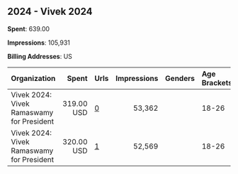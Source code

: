 ## 2024 - Vivek 2024 
**Spent**: 639.00

**Impressions**: 105,931

**Billing Addresses**: US

|Organization|Spent|Urls|Impressions|Genders|Age Brackets|Country Codes|
|:---|---:|:---|---:|:---|:---|:---|
|Vivek 2024: Vivek Ramaswamy for President|319.00 USD|[0](https://www.snap.com/political-ads/asset/39e352f04a2d50848de9d7d8cc2d657ffd5437df5b4629c5af561bcd5ba77fb9?mediaType=mp4)|53,362||18-26|united states|
|Vivek 2024: Vivek Ramaswamy for President|320.00 USD|[1](https://www.snap.com/political-ads/asset/688e9025ba2e4fef7b198ff1b15f8c19e0a6b8cb17de408c5b38f5d554a1f217?mediaType=mp4)|52,569||18-26|united states|
